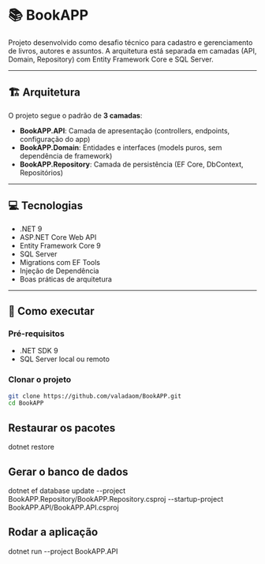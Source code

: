 # 📚 BookAPP

Projeto desenvolvido como desafio técnico para cadastro e gerenciamento de livros, autores e assuntos. A arquitetura está separada em camadas (API, Domain, Repository) com Entity Framework Core e SQL Server.

---

## 🏗️ Arquitetura

O projeto segue o padrão de **3 camadas**:

- **BookAPP.API**: Camada de apresentação (controllers, endpoints, configuração do app)
- **BookAPP.Domain**: Entidades e interfaces (models puros, sem dependência de framework)
- **BookAPP.Repository**: Camada de persistência (EF Core, DbContext, Repositórios)

---

## 💻 Tecnologias

- .NET 9
- ASP.NET Core Web API
- Entity Framework Core 9
- SQL Server
- Migrations com EF Tools
- Injeção de Dependência
- Boas práticas de arquitetura

---

## 🚀 Como executar

### Pré-requisitos

- .NET SDK 9
- SQL Server local ou remoto

### Clonar o projeto

```bash
git clone https://github.com/valadaom/BookAPP.git
cd BookAPP
```

## Restaurar os pacotes
dotnet restore

## Gerar o banco de dados
dotnet ef database update --project BookAPP.Repository/BookAPP.Repository.csproj --startup-project BookAPP.API/BookAPP.API.csproj

## Rodar a aplicação
dotnet run --project BookAPP.API

